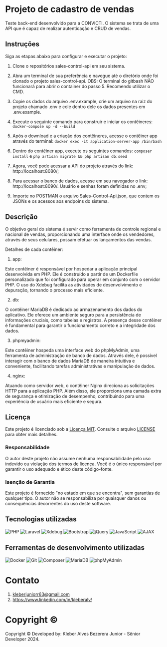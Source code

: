 # Projeto de cadastro de vendas
Teste back-end desenvolvido para a CONVICTI. O sistema se trata de uma API que é capaz de realizar autenticação e CRUD de vendas.

## Instruções

Siga as etapas abaixo para configurar e executar o projeto:

1. Clone o repositórios sales-control-api em seu sistema.

2. Abra um terminal de sua preferência e navegue até o diretório onde foi clonado o projeto sales-control-api. OBS: O terminal do gitbash NÃO funcionará para abrir o container do passo 5. Recomendo utilizar o CMD.

3. Copie os dados do arquivo .env.example, crie um arquivo na raiz do projeto chamado .env e cole dentro dele os dados presentes em .env.example.

4. Execute o seguinte comando para construir e iniciar os contêineres:
`docker-compose up -d --build`

5. Após o download e a criação dos contêineres, acesse o contêiner app através do terminal:
`docker exec -it application-server-app /bin/bash`

6. Dentro do contêiner app, execute os seguintes comandos:
`composer install` e `php artisan migrate && php artisan db:seed`

7. Agora, você pode acessar a API do projeto através do link: http://localhost:8080/;

8. Para acessar o banco de dados, acesse em seu navegador o link: http://localhost:8090/. Usuário e senhas foram definidas no .env;

9. Importe no POSTMAN o arquivo Sales-Control-Api.json, que contem os JSONs e os acessos aos endpoins do sistema.

## Descrição
O objetivo geral do sistema é servir como ferramenta de controle regional e nacional de vendas, proporcionando uma interface onde os vendedores, através de seus celulares, possam efetuar os lançamentos das vendas.

Detalhes de cada contêiner:

1. app:

Este contêiner é responsável por hospedar a aplicação principal desenvolvida em PHP. Ele é construído a partir de um Dockerfile personalizado que foi configurado para operar em conjunto com o servidor PHP. O uso do Xdebug facilita as atividades de desenvolvimento e depuração, tornando o processo mais eficiente.

2. db:

O contêiner MariaDB é dedicado ao armazenamento dos dados do aplicativo. Ele oferece um ambiente seguro para a persistência de informações cruciais, como tabelas e registros. A presença desse contêiner é fundamental para garantir o funcionamento correto e a integridade dos dados.

3. phpmyadmin:

Este contêiner hospeda uma interface web do phpMyAdmin, uma ferramenta de administração de banco de dados. Através dele, é possível interagir com o banco de dados MariaDB de maneira intuitiva e conveniente, facilitando tarefas administrativas e manipulação de dados.

4. nginx:

Atuando como servidor web, o contêiner Nginx direciona as solicitações HTTP para a aplicação PHP. Além disso, ele proporciona uma camada extra de segurança e otimização de desempenho, contribuindo para uma experiência de usuário mais eficiente e segura.

## Licença

Este projeto é licenciado sob a [Licença MIT](LICENSE). Consulte o arquivo [LICENSE](LICENSE) para obter mais detalhes.

### Responsabilidade

O autor deste projeto não assume nenhuma responsabilidade pelo uso indevido ou violação dos termos de licença. Você é o único responsável por garantir o uso adequado e ético deste código-fonte.

### Isenção de Garantia

Este projeto é fornecido "no estado em que se encontra", sem garantias de qualquer tipo. O autor não se responsabiliza por quaisquer danos ou consequências decorrentes do uso deste software.

## Tecnologias utilizadas
<div align="left">
    <img align="center" alt="PHP" src="https://img.shields.io/badge/PHP-777BB4?style=for-the-badge&logo=php&logoColor=white">
    <img align="center" alt="Laravel" src="https://img.shields.io/badge/Laravel-FF2D20?style=for-the-badge&logo=laravel&logoColor=white">
    <img align="center" alt="Xdebug" src="https://img.shields.io/badge/Xdebug-DB1F29?style=for-the-badge&logo=xdebug&logoColor=white">
    <img align="center" alt="Bootstrap" src="https://img.shields.io/badge/Bootstrap-563D7C?style=for-the-badge&logo=bootstrap&logoColor=white">
    <img align="center" alt="jQuery" src="https://img.shields.io/badge/jQuery-0769AD?style=for-the-badge&logo=jquery&logoColor=white">
    <img align="center" alt="JavaScript" src="https://img.shields.io/badge/JavaScript-F7DF1E?style=for-the-badge&logo=javascript&logoColor=black">
    <img align="center" alt="AJAX" src="https://img.shields.io/badge/AJAX-007396?style=for-the-badge&logo=ajax&logoColor=white">
</div>

## Ferramentas de desenvolvimento utilizadas
<div align="left">
    <img align="center" alt="Docker" src="https://img.shields.io/badge/docker-%230db7ed.svg?style=for-the-badge&logo=docker&logoColor=white"> 
    <img align="center" alt="Git" src="https://img.shields.io/badge/git-%23F05033.svg?style=for-the-badge&logo=git&logoColor=white"> 
    <img align="center" alt="Composer" src="https://img.shields.io/badge/Composer-885630?style=for-the-badge&logo=composer&logoColor=white">
    <img align="center" alt="MariaDB" src="https://img.shields.io/badge/MariaDB-003545?style=for-the-badge&logo=mariadb&logoColor=white">
    <img align="center" alt="phpMyAdmin" src="https://img.shields.io/badge/phpMyAdmin-4479A1?style=for-the-badge&logo=phpmyadmin&logoColor=white">
</div>

# Contato

1. kleberjuniorr63@gmail.com
2. https://www.linkedin.com/in/kleberalv/

# Copyright ©
Copyright © Developed by: Kleber Alves Bezerera Junior - Sênior Developer 2024.